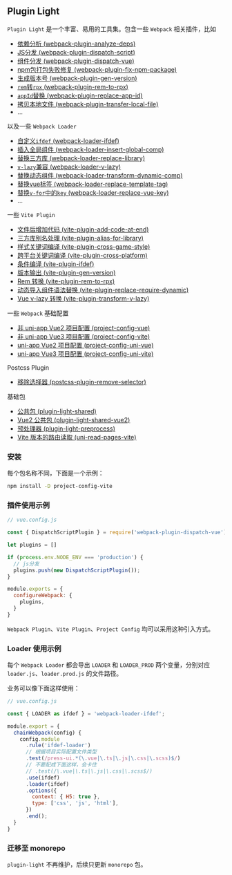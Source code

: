 <!-- 复制到 docs时，去掉“详细文档”，链接替换: zh/ => zh/ -->
## Plugin Light

`Plugin Light` 是一个丰富、易用的工具集。包含一些 `Webpack` 相关插件，比如

- [依赖分析 (webpack-plugin-analyze-deps)](./zh/webpack-plugin-analyze-deps/)
- [JS分发 (webpack-plugin-dispatch-script)](./zh/webpack-plugin-dispatch-script/)
- [组件分发 (webpack-plugin-dispatch-vue)](./zh/webpack-plugin-dispatch-vue/)
- [npm包打包失败修复 (webpack-plugin-fix-npm-package)](./zh/webpack-plugin-fix-npm-package/)
- [生成版本号 (webpack-plugin-gen-version)](./zh/webpack-plugin-gen-version/)
- [`rem`转`rpx` (webpack-plugin-rem-to-rpx)](./zh/webpack-plugin-rem-to-rpx/)
- [`appId`替换 (webpack-plugin-replace-app-id)](./zh/webpack-plugin-replace-app-id/)
- [拷贝本地文件 (webpack-plugin-transfer-local-file)](./zh/webpack-plugin-transfer-local-file/)
- ...


以及一些 `Webpack Loader`

- [自定义`ifdef` (webpack-loader-ifdef)](./zh/webpack-loader-ifdef/)
- [插入全局组件 (webpack-loader-insert-global-comp)](./zh/webpack-loader-insert-global-comp/)
- [替换三方库 (webpack-loader-replace-library)](./zh/webpack-loader-replace-library/)
- [`v-lazy`兼容 (webpack-loader-v-lazy)](./zh/webpack-loader-v-lazy/)
- [替换动态组件 (webpack-loader-transform-dynamic-comp)](./zh/webpack-loader-transform-dynamic-comp/)
- [替换vue标签 (webpack-loader-replace-template-tag)](./zh/webpack-loader-replace-template-tag/)
- [替换`v-for`中的`key` (webpack-loader-replace-vue-key)](./zh/webpack-loader-replace-vue-key/)
- ...


一些 `Vite Plugin`

- [文件后增加代码 (vite-plugin-add-code-at-end)](./zh/vite-plugin-add-code-at-end/)
- [三方库别名处理 (vite-plugin-alias-for-library)](./zh/vite-plugin-alias-for-library/)
- [样式关键词编译 (vite-plugin-cross-game-style)](./zh/vite-plugin-cross-game-style/)
- [跨平台关键词编译 (vite-plugin-cross-platform)](./zh/vite-plugin-cross-platform/)
- [条件编译 (vite-plugin-ifdef)](./zh/vite-plugin-ifdef/)
- [版本输出 (vite-plugin-gen-version)](./zh/vite-plugin-gen-version/)
- [Rem 转换 (vite-plugin-rem-to-rpx)](./zh/vite-plugin-rem-to-rpx/)
- [动态导入组件语法替换 (vite-plugin-replace-require-dynamic)](./zh/vite-plugin-replace-require-dynamic/)
- [Vue v-lazy 转换 (vite-plugin-transform-v-lazy)](./zh/vite-plugin-transform-v-lazy/)

一些 `Webpack` 基础配置

- [非 uni-app Vue2 项目配置 (project-config-vue)](./zh/project-config-vue/)
- [非 uni-app Vue3 项目配置 (project-config-vite)](./zh/project-config-vite/)
- [uni-app Vue2 项目配置 (project-config-uni-vue)](./zh/project-config-uni-vue/)
- [uni-app Vue3 项目配置 (project-config-uni-vite)](./zh/project-config-uni-vite/)

Postcss Plugin

- [移除选择器 (postcss-plugin-remove-selector)](./zh/postcss-plugin-remove-selector/)

基础包

- [公共包 (plugin-light-shared)](./zh/plugin-light-shared/)
- [Vue2 公共包 (plugin-light-shared-vue2)](./zh/plugin-light-shared-vue2/)
- [预处理器 (plugin-light-preprocess)](./zh/plugin-light-preprocess/)
- [Vite 版本的路由读取 (uni-read-pages-vite)](./zh/uni-read-pages-vite/)

### 安装

每个包名称不同，下面是一个示例：

```bash
npm install -D project-config-vite
```

### 插件使用示例

```js
// vue.config.js

const { DispatchScriptPlugin } = require('webpack-plugin-dispatch-vue');

let plugins = []

if (process.env.NODE_ENV === 'production') {
  // js分发
  plugins.push(new DispatchScriptPlugin());
}

module.exports = {
  configureWebpack: {
    plugins,
  }
}
```

`Webpack Plugin`、`Vite Plugin`、`Project Config` 均可以采用这种引入方式。


### Loader 使用示例

每个 `Webpack Loader` 都会导出 `LOADER` 和 `LOADER_PROD` 两个变量，分别对应 `loader.js`、`loader.prod.js` 的文件路径。

业务可以像下面这样使用：

```js
// vue.config.js

const { LOADER as ifdef } = 'webpack-loader-ifdef';

module.export = {
  chainWebpack(config) {
    config.module
      .rule('ifdef-loader')
      // 根据项目实际配置文件类型
      .test(/press-ui.*(\.vue|\.ts|\.js|\.css|\.scss)$/)
      // 不要配成下面这样，会卡住
      // .test(/\.vue|\.ts|\.js|\.css|\.scss$/) 
      .use(ifdef)
      .loader(ifdef)
      .options({
        context: { H5: true },
        type: ['css', 'js', 'html'],
      })
      .end();
  }
}
```

### 迁移至 monorepo 

`plugin-light` 不再维护，后续只更新 `monorepo` 包。

